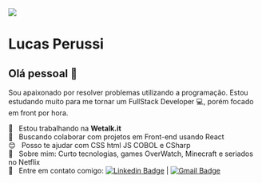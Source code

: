 
<img width="auto" src="https://i.imgur.com/2YwyA1I.png">

# Lucas Perussi

## Olá pessoal 👋
Sou apaixonado por resolver problemas utilizando a programação.
Estou estudando muito para me tornar um FullStack Developer :computer:, porém focado em front por hora.

 :rocket:  &nbsp; Estou trabalhando na **Wetalk.it**
 <br/> :purple_heart: &nbsp; Buscando colaborar com projetos em Front-end usando React
 <br/> :blush: &nbsp; Posso te ajudar com CSS html JS COBOL e CSharp
 <br/> 💬  &nbsp; Sobre mim: Curto tecnologias, games OverWatch, Minecraft e seriados no Netflix
 <br/> :email: &nbsp; Entre em contato comigo: [![Linkedin Badge](https://img.shields.io/badge/-LucasPerussi-blue?style=flat-square&logo=Linkedin&logoColor=white&link=https://www.linkedin.com/in/lucasperussi/)](https://www.linkedin.com/in/lucasperussi/) 
| 
[![Gmail Badge](https://img.shields.io/badge/-perussilucas@gmail.com-c14438?style=flat-square&logo=Gmail&logoColor=white&link=mailto:perussilucas@gmail.com)](mailto:perussilucas@gmail.com)


